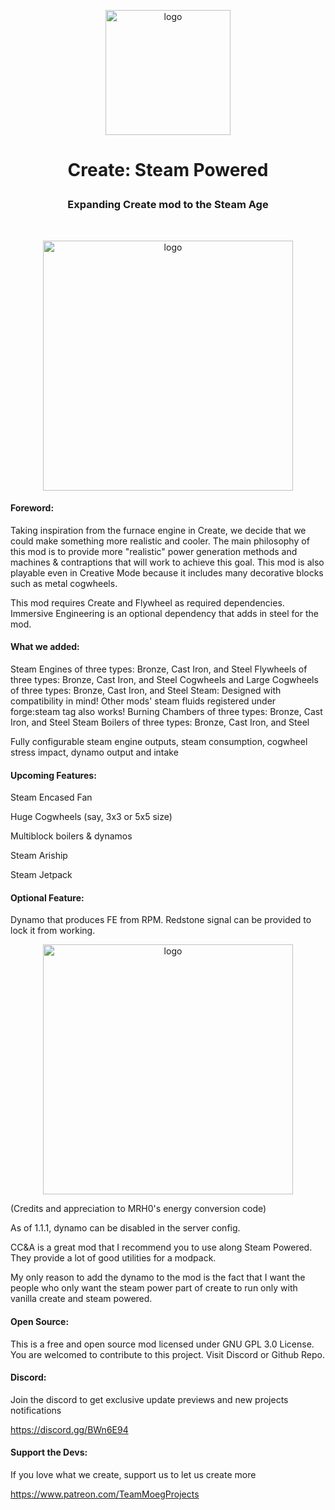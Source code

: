 <p align="center"><img src="https://media.forgecdn.net/attachments/403/496/steam-powered-logo.png" alt="logo" width="200"/></p>

# <p align="center">Create: Steam Powered</p>

### <p align="center">Expanding Create mod to the Steam Age</p>

<br>
<p align="center"><img src="https://media.forgecdn.net/attachments/403/636/2021-10-25_15.png" alt="logo" width="400"/></p>


#### Foreword:

Taking inspiration from the furnace engine in Create, we decide that we could make something more realistic and cooler. The main philosophy of this mod is to provide more "realistic" power generation methods and machines & contraptions that will work to achieve this goal. This mod is also playable even in Creative Mode because it includes many decorative blocks such as metal cogwheels.

This mod requires Create and Flywheel as required dependencies. Immersive Engineering is an optional dependency that adds in steel for the mod.

#### What we added:

Steam Engines of three types: Bronze, Cast Iron, and Steel
Flywheels of three types: Bronze, Cast Iron, and Steel
Cogwheels and Large Cogwheels of three types: Bronze, Cast Iron, and Steel
Steam: Designed with compatibility in mind! Other mods' steam fluids registered under forge:steam tag also works!
Burning Chambers of three types: Bronze, Cast Iron, and Steel
Steam Boilers of three types: Bronze, Cast Iron, and Steel

Fully configurable steam engine outputs, steam consumption, cogwheel stress impact, dynamo output and intake

#### Upcoming Features:

Steam Encased Fan

Huge Cogwheels (say, 3x3 or 5x5 size)

Multiblock boilers & dynamos

Steam Ariship

Steam Jetpack

#### Optional Feature:

Dynamo that produces FE from RPM. Redstone signal can be provided to lock it from working.

<p align="center"><img src="https://media.forgecdn.net/attachments/403/847/2021-10-26_01.png" alt="logo" width="400"/></p>

(Credits and appreciation to MRH0's energy conversion code)

As of 1.1.1, dynamo can be disabled in the server config.

CC&A is a great mod that I recommend you to use along Steam Powered. They provide a lot of good utilities for a modpack.

My only reason to add the dynamo to the mod is the fact that I want the people who only want the steam power part of create to run only with vanilla create and steam powered.

#### Open Source:

This is a free and open source mod licensed under GNU GPL 3.0 License.
You are welcomed to contribute to this project. Visit Discord or Github Repo.

#### Discord:

Join the discord to get exclusive update previews and new projects notifications

https://discord.gg/BWn6E94

#### Support the Devs:

If you love what we create, support us to let us create more

https://www.patreon.com/TeamMoegProjects
